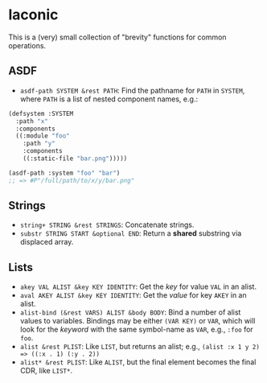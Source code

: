 # laconic

This is a (very) small collection of "brevity" functions for common
operations.

## ASDF

* `asdf-path SYSTEM &rest PATH`: Find the pathname for `PATH` in
  `SYSTEM`, where `PATH` is a list of nested component names, e.g.:

```lisp
(defsystem :SYSTEM
  :path "x"
  :components
  ((:module "foo"
    :path "y"
    :components
    ((:static-file "bar.png")))))

(asdf-path :system "foo" "bar")
;; => #P"/full/path/to/x/y/bar.png"
```

## Strings

* `string+ STRING &rest STRINGS`: Concatenate strings.
* `substr STRING START &optional END`: Return a **shared** substring
  via displaced array.

## Lists

* `akey VAL ALIST &key KEY IDENTITY`: Get the *key* for value `VAL` in
  an alist.
* `aval AKEY ALIST &key KEY IDENTITY`: Get the *value* for key `AKEY`
  in an alist.
* `alist-bind (&rest VARS) ALIST &body BODY`: Bind a number of alist
  values to variables.  Bindings may be either `(VAR KEY)` or `VAR`,
  which will look for the *keyword* with the same symbol-name as
  `VAR`, e.g., `:foo` for `foo`.
* `alist &rest PLIST`: Like `LIST`, but returns an alist; e.g.,
  `(alist :x 1 y 2) => ((:x . 1) (:y . 2))`
* `alist* &rest PLIST`: Like `ALIST`, but the final element becomes
  the final CDR, like `LIST*`.
